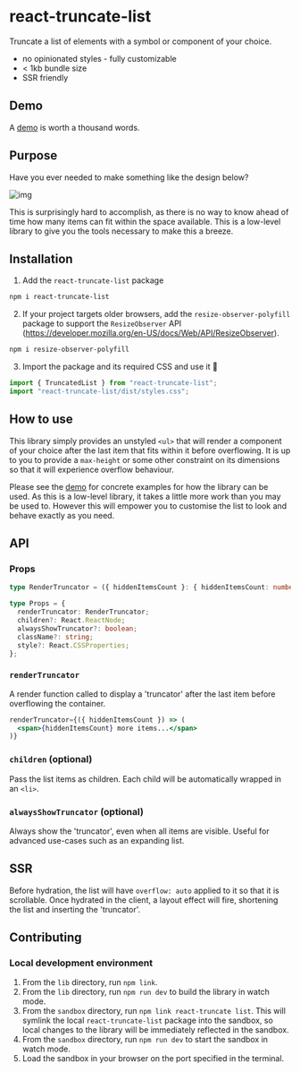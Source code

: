 # react-truncate-list

Truncate a list of elements with a symbol or component of your choice.

- no opinionated styles - fully customizable
- < 1kb bundle size
- SSR friendly

## Demo

A [demo](https://codesandbox.io/s/react-truncate-list-demo-okc5e) is worth a thousand words.

## Purpose

Have you ever needed to make something like the design below?

![img](images/use-case.png)

This is surprisingly hard to accomplish, as there is no way to know ahead of time how many items can fit within the space available. This is a low-level library to give you the tools necessary to make this a breeze.

## Installation

1. Add the `react-truncate-list` package

```bash
npm i react-truncate-list
```

2. If your project targets older browsers, add the `resize-observer-polyfill` package to support the `ResizeObserver` API (https://developer.mozilla.org/en-US/docs/Web/API/ResizeObserver).

```bash
npm i resize-observer-polyfill
```

3. Import the package and its required CSS and use it 🚀

```js
import { TruncatedList } from "react-truncate-list";
import "react-truncate-list/dist/styles.css";
```

## How to use

This library simply provides an unstyled `<ul>` that will render a component of your choice after the last item that fits within it before overflowing. It is up to you to provide a `max-height` or some other constraint on its dimensions so that it will experience overflow behaviour.

Please see the [demo](https://codesandbox.io/s/react-truncate-list-demo-okc5e) for concrete examples for how the library can be used. As this is a low-level library, it takes a little more work than you may be used to. However this will empower you to customise the list to look and behave exactly as you need.

## API

### Props

```ts
type RenderTruncator = ({ hiddenItemsCount }: { hiddenItemsCount: number }) => React.ReactNode;

type Props = {
  renderTruncator: RenderTruncator;
  children?: React.ReactNode;
  alwaysShowTruncator?: boolean;
  className?: string;
  style?: React.CSSProperties;
};
```

### `renderTruncator`

A render function called to display a 'truncator' after the last item before overflowing the container.

```jsx
renderTruncator={({ hiddenItemsCount }) => (
  <span>{hiddenItemsCount} more items...</span>
)}
```

### `children` (optional)

Pass the list items as children. Each child will be automatically wrapped in an `<li>`.

### `alwaysShowTruncator` (optional)

Always show the 'truncator', even when all items are visible. Useful for advanced use-cases such as an expanding list.

## SSR

Before hydration, the list will have `overflow: auto` applied to it so that it is scrollable. Once hydrated in the client, a layout effect will fire, shortening the list and inserting the 'truncator'.

## Contributing

### Local development environment

1. From the `lib` directory, run `npm link`.
2. From the `lib` directory, run `npm run dev` to build the library in watch mode.
3. From the `sandbox` directory, run `npm link react-truncate list`. This will symlink the local `react-truncate-list` package into the sandbox, so local changes to the library will be immediately reflected in the sandbox.
4. From the `sandbox` directory, run `npm run dev` to start the sandbox in watch mode.
5. Load the sandbox in your browser on the port specified in the terminal.
